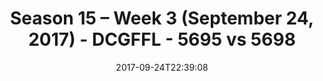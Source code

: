 ---
title: Season 15 – Week 3 (September 24, 2017) - DCGFFL - 5695 vs 5698
teams_score:
- team: 5695
  score: 42
- team: 5698
  score: 28
mvp: Cameron Burrell, Patrick McIntyre
game-ball: Patrick Tighe, Stephen Tackney
season: 15
week: 3
date: '2017-09-24T22:39:08'
pageid: season-15-week-3-september-24-2017-5695-vs-5698
---
